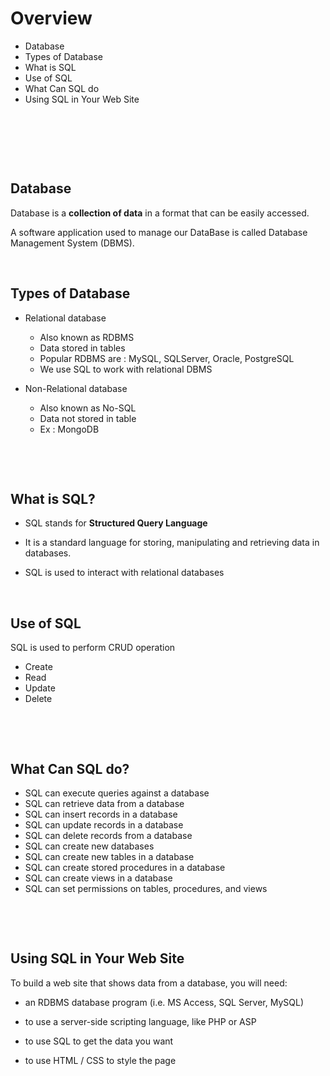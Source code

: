 # Overview

- Database
- Types of Database
- What is SQL
- Use of SQL
- What Can SQL do
- Using SQL in Your Web Site

&nbsp;

&nbsp;

&nbsp;

## Database

Database is a **collection of data** in a format that can be easily accessed.

A software application used to manage our DataBase is called Database Management System (DBMS).

&nbsp;

## Types of Database

- Relational database

  - Also known as RDBMS
  - Data stored in tables
  - Popular RDBMS are : MySQL, SQLServer, Oracle, PostgreSQL
  - We use SQL to work with relational DBMS

- Non-Relational database
  - Also known as No-SQL
  - Data not stored in table
  - Ex : MongoDB

&nbsp;

&nbsp;

## What is SQL?

- SQL stands for **Structured Query Language**

- It is a standard language for storing, manipulating and retrieving data in databases.

- SQL is used to interact with relational databases

&nbsp;

## Use of SQL

SQL is used to perform CRUD operation

- Create
- Read
- Update
- Delete

&nbsp;

&nbsp;

## What Can SQL do?

- SQL can execute queries against a database
- SQL can retrieve data from a database
- SQL can insert records in a database
- SQL can update records in a database
- SQL can delete records from a database
- SQL can create new databases
- SQL can create new tables in a database
- SQL can create stored procedures in a database
- SQL can create views in a database
- SQL can set permissions on tables, procedures, and views

&nbsp;

&nbsp;

## Using SQL in Your Web Site

To build a web site that shows data from a database, you will need:

- an RDBMS database program (i.e. MS Access, SQL Server, MySQL)

- to use a server-side scripting language, like PHP or ASP
- to use SQL to get the data you want
- to use HTML / CSS to style the page

&nbsp;

&nbsp;

&nbsp;

&nbsp;

&nbsp;

&nbsp;

&nbsp;

&nbsp;

&nbsp;

&nbsp;
